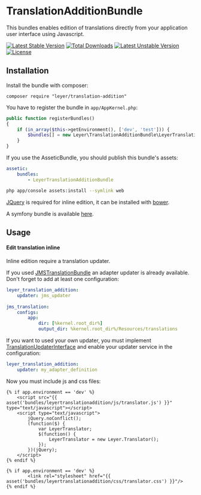 TranslationAdditionBundle
=========================

This bundles enables edition of translations directly from your application user interface using Javascript.

[![Latest Stable Version](https://poser.pugx.org/leyer/translation-addition/v/stable.svg)](https://packagist.org/packages/leyer/translation-addition) [![Total Downloads](https://poser.pugx.org/leyer/translation-addition/downloads.svg)](https://packagist.org/packages/leyer/translation-addition) [![Latest Unstable Version](https://poser.pugx.org/leyer/translation-addition/v/unstable.svg)](https://packagist.org/packages/leyer/translation-addition) [![License](https://poser.pugx.org/leyer/translation-addition/license.svg)](https://packagist.org/packages/leyer/translation-addition)


Installation
------------

Install the bundle with composer:

    composer require "leyer/translation-addition"

You have to register the  bundle in `app/AppKernel.php`:

``` php
public function registerBundles()
{
    if (in_array($this->getEnvironment(), ['dev', 'test'])) {
        $bundles[] = new Leyer\TranslationAdditionBundle\LeyerTranslationAdditionBundle();
    }
}
```

If you use the AsseticBundle, you should publish this bundle's assets:

``` yaml
assetic:
    bundles:
        - LeyerTranslationAdditionBundle
```

``` bash
php app/console assets:install --symlink web
```
    
[JQuery](https://github.com/jquery/jquery) is required for inline edition, it can be installed with [bower](http://bower.io/).

A symfony bundle is available [here](https://github.com/Spea/SpBowerBundle).
    
Usage
------------
#### Edit translation inline

Inline edition require a translation updater.

If you used [JMSTranslationBundle](https://github.com/schmittjoh/JMSTranslationBundle) an adapter updater is already available. Don't forget to add at least one configuration:

``` yaml
leyer_translation_addition:
    updater: jms_updater
    
jms_translation:
    configs:
        app:
            dir: [%kernel.root_dir%]
            output_dir: %kernel.root_dir%/Resources/translations
```

If you want to used your own updater, you must implement [TranslationUpdaterInterface](https://github.com/adrienrusso/TranslationAdditionBundle/blob/master/Model/TranslationUpdaterInterface.php) and enable your updater service in the configuration:

``` yaml
leyer_translation_addition:
    updater: my_adapter_definition
```

Now you must include js and css files:

``` twig
{% if app.environment == 'dev' %}
    <script src="{{ asset('bundles/leyertranslationaddition/js/translator.js') }}" type="text/javascript"></script>
    <script type="text/javascript">
        jQuery.noConflict();
        (function($) {
            var LeyerTranslator;
            $(function() {
                LeyerTranslator = new Leyer.Translator();
            });
        })(jQuery);
    </script>
{% endif %}
```

``` twig
{% if app.environment == 'dev' %}
        <link rel="stylesheet" href="{{ asset('bundles/leyertranslationaddition/css/translator.css') }}"/>
{% endif %}
```
